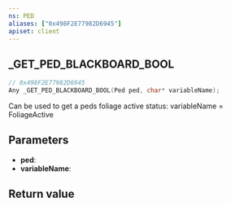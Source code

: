 ```yaml
---
ns: PED
aliases: ["0x498F2E77982D6945"]
apiset: client
---
```

## _GET_PED_BLACKBOARD_BOOL

```c
// 0x498F2E77982D6945
Any _GET_PED_BLACKBOARD_BOOL(Ped ped, char* variableName);
```

Can be used to get a peds foliage active status: variableName = FoliageActive

## Parameters
* **ped**:
* **variableName**:

## Return value